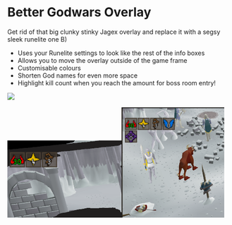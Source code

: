 # Better Godwars Overlay
Get rid of that big clunky stinky Jagex overlay and replace it with a segsy sleek runelite one B)

- Uses your Runelite settings to look like the rest of the info boxes
- Allows you to move the overlay outside of the game frame
- Customisable colours
- Shorten God names for even more space
- Highlight kill count when you reach the amount for boss room entry!

![](.README_images/af2ba73b.png)

<img src=".README_images/kc.png" ><img src=".README_images/kc-all.png" height="250">